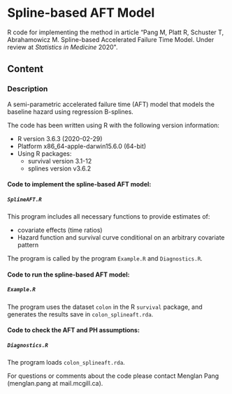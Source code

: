 # Spline-based AFT Model
R code for implementing the method in article “Pang M, Platt R, Schuster T, Abrahamowicz M. Spline-based Accelerated Failure Time Model. Under review at *Statistics in Medicine* 2020".

## Content
### Description
A semi-parametric accelerated failure time (AFT) model that models the baseline hazard using regression B-splines.

The code has been written using R with the following version information:<br/>
- R version 3.6.3 (2020-02-29)<br/> 
- Platform x86_64-apple-darwin15.6.0 (64-bit)<br/> 
- Using R packages:<br/> 
  - survival version 3.1-12
  - splines version v3.6.2
  
#### Code to implement the spline-based AFT model:
##### `SplineAFT.R`
This program includes all necessary functions to provide estimates of:
- covariate effects (time ratios)
- Hazard function and survival curve conditional on an arbitrary covariate pattern

The program is called by the program `Example.R` and `Diagnostics.R`. 

#### Code to run the spline-based AFT model:
##### `Example.R`
The program uses the dataset `colon` in the R `survival` package, and generates the results save in  `colon_splineaft.rda`.

#### Code to check the AFT and PH assumptions:
##### `Diagnostics.R`
The program loads `colon_splineaft.rda`.

For questions or comments about the code please contact Menglan Pang (menglan.pang at mail.mcgill.ca).
